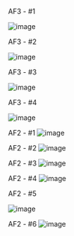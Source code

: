 AF3 - #1

![image](https://user-images.githubusercontent.com/64237760/144963641-a54dae52-2785-42b1-835a-7fff17ee44dc.png)

AF3 - #2

![image](https://user-images.githubusercontent.com/64237760/144963700-5352b934-3cf9-41a1-9fc5-2b6172fe0a8a.png)

AF3 - #3

![image](https://user-images.githubusercontent.com/64237760/144963747-56a9c98e-f015-4568-9048-a809a2bcf7c9.png)

AF3 - #4

![image](https://user-images.githubusercontent.com/64237760/144963804-7aa6a170-be1c-4cbc-ad11-9f2f590ecb1d.png)

AF2 - #1
![image](https://user-images.githubusercontent.com/64237760/143985485-7d7ec7e7-ede6-4426-9ba0-7c79b7225d6c.png)

AF2 - #2
![image](https://user-images.githubusercontent.com/64237760/143985564-29f540c2-6d56-4a69-895c-ac2b3f38de02.png)

AF2 - #3
![image](https://user-images.githubusercontent.com/64237760/143985598-989237d7-b388-40a0-bf82-2ee64a00de0c.png)

AF2 - #4
![image](https://user-images.githubusercontent.com/64237760/143985650-105c6d96-882c-4ec2-a7b0-214409ed9494.png)

AF2 - #5

![image](https://user-images.githubusercontent.com/64237760/143965673-0b2e88f2-7105-4282-bf23-c1f8706d5653.png)

AF2 - #6
![image](https://user-images.githubusercontent.com/64237760/143984972-da186077-ab66-4961-a65a-ac88242b79ca.png)
